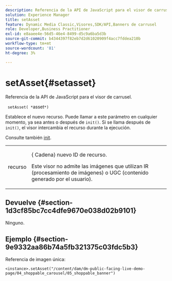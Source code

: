 ```yaml
---
description: Referencia de la API de JavaScript para el visor de carrusel.
solution: Experience Manager
title: setAsset
feature: Dynamic Media Classic,Visores,SDK/API,Banners de carrusel
role: Developer,Business Practitioner
exl-id: e8aaee4e-56d5-46e4-8499-d5c9a6ba5d3b
source-git-commit: b4344397f82eb7d2d61020909f4acc7fddea210b
workflow-type: tm+mt
source-wordcount: '81'
ht-degree: 3%

---
```


# setAsset{#setasset}

Referencia de la API de JavaScript para el visor de carrusel.

` setAsset( *`asset`*)`

Establece el nuevo recurso. Puede llamar a este parámetro en cualquier momento, ya sea antes o después de `init()`. Si se llama después de `init()`, el visor intercambia el recurso durante la ejecución.

Consulte también [init](../../../c-html5-aem-asset-viewers/c-html5-aem-carousel/c-html5-aem-carousel-javascriptapiref/r-html5-aem-carousel-javascriptapiref-init.md#reference-aee94dd92a28410784f7a1792e28683b).

<table id="table_896DFF34A68A403DB93A6D597461A573"> 
 <tbody> 
  <tr> 
   <td colname="col1"> <p> <span class="codeph"> <span class="varname"> recurso</span> </span> </p> </td> 
   <td colname="col2"> <p>{<span class="codeph"> Cadena</span>} nuevo ID de recurso. </p> <p>Este visor no admite las imágenes que utilizan IR (procesamiento de imágenes) o UGC (contenido generado por el usuario). </p> </td> 
  </tr> 
 </tbody> 
</table>

## Devuelve {#section-1d3cf85bc7cc4dfe9670e038d02b9101}

Ninguno.

## Ejemplo {#section-9e9332aa86b74a5fb321375c03fdc5b3}

Referencia de imagen única:

```
<instance>.setAsset("/content/dam/dm-public-facing-live-demo-page/04_shoppable_carousel/05_shoppable_banner")
```
